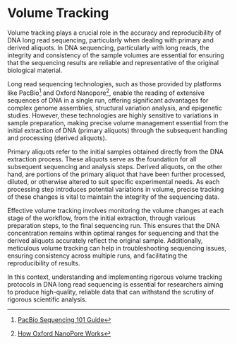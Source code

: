 # Volume Tracking

Volume tracking plays a crucial role in the accuracy and reproducibility of DNA long read sequencing, particularly when dealing with primary and derived aliquots. In DNA sequencing, particularly with long reads, the integrity and consistency of the sample volumes are essential for ensuring that the sequencing results are reliable and representative of the original biological material.

Long read sequencing technologies, such as those provided by platforms like PacBio[^1] and Oxford Nanopore[^2], enable the reading of extensive sequences of DNA in a single run, offering significant advantages for complex genome assemblies, structural variation analysis, and epigenetic studies. However, these technologies are highly sensitive to variations in sample preparation, making precise volume management essential from the initial extraction of DNA (primary aliquots) through the subsequent handling and processing (derived aliquots).

Primary aliquots refer to the initial samples obtained directly from the DNA extraction process. These aliquots serve as the foundation for all subsequent sequencing and analysis steps. Derived aliquots, on the other hand, are portions of the primary aliquot that have been further processed, diluted, or otherwise altered to suit specific experimental needs. As each processing step introduces potential variations in volume, precise tracking of these changes is vital to maintain the integrity of the sequencing data.

Effective volume tracking involves monitoring the volume changes at each stage of the workflow, from the initial extraction, through various preparation steps, to the final sequencing run. This ensures that the DNA concentration remains within optimal ranges for sequencing and that the derived aliquots accurately reflect the original sample. Additionally, meticulous volume tracking can help in troubleshooting sequencing issues, ensuring consistency across multiple runs, and facilitating the reproducibility of results.

In this context, understanding and implementing rigorous volume tracking protocols in DNA long read sequencing is essential for researchers aiming to produce high-quality, reliable data that can withstand the scrutiny of rigorous scientific analysis.

[^1]: [PacBio Sequencing 101 Guide](https://www.pacb.com/blog/long-read-sequencing/)
[^2]: [How Oxford NanoPore Works](https://www.nature.com/articles/s41587-021-01108-x)